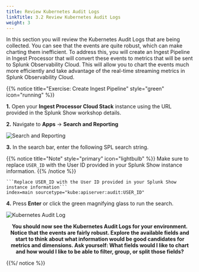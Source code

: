 ```yaml
---
title: Review Kubernetes Audit Logs
linkTitle: 3.2 Review Kubernetes Audit Logs
weight: 3
---
```


In this section you will review the Kubernetes Audit Logs that are being collected. You can see that the events are quite robust, which can make charting them inefficient. To address this, you will create an Ingest Pipeline in Ingest Processor that will convert these events to metrics that will be sent to Splunk Observability Cloud. This will allow you to chart the events much more efficiently and take advantage of the real-time streaming metrics in Splunk Observability Cloud.

{{% notice title="Exercise: Create Ingest Pipeline" style="green" icon="running" %}}

**1.** Open your **Ingest Processor Cloud Stack** instance using the URL provided in the Splunk Show workshop details.

**2.** Navigate to **Apps** -> **Search and Reporting**

![Search and Reporting](../../images/search_and_reporting.png?width=20vw)

**3.** In the search bar, enter the following SPL search string. 

{{% notice title="Note" style="primary"  icon="lightbulb" %}}
Make sure to replace `USER_ID` with the User ID provided in your Splunk Show instance information.
{{% /notice %}}

```
```Replace USER_ID with the User ID provided in your Splunk Show instance information```
index=main sourcetype="kube:apiserver:audit:USER_ID"
```

**4.** Press **Enter** or click the green magnifying glass to run the search.

![Kubernetes Audit Log](../../images/k8s_audit_log.png)

<center>
<b>You should now see the Kubernetes Audit Logs for your environment. Notice that the events are fairly robust. Explore the available fields and start to think about what information would be good candidates for metrics and dimensions. Ask yourself: What fields would I like to chart and how would I like to be able to filter, group, or split those fields?</b>
</center>

{{%/ notice %}}
